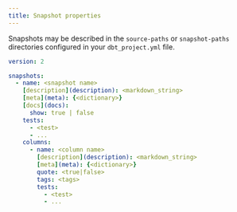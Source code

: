 ```yaml
---
title: Snapshot properties
---
```


Snapshots may be described in the `source-paths` or `snapshot-paths` directories configured in your `dbt_project.yml` file.

```yml
version: 2

snapshots:
  - name: <snapshot name>
    [description](description): <markdown_string>
    [meta](meta): {<dictionary>}
    [docs](docs):
      show: true | false
    tests:
      - <test>
      - ...
    columns:
      - name: <column name>
        [description](description): <markdown_string>
        [meta](meta): {<dictionary>}
        quote: <true|false>
        tags: <tags>
        tests:
          - <test>
          - ...
```
